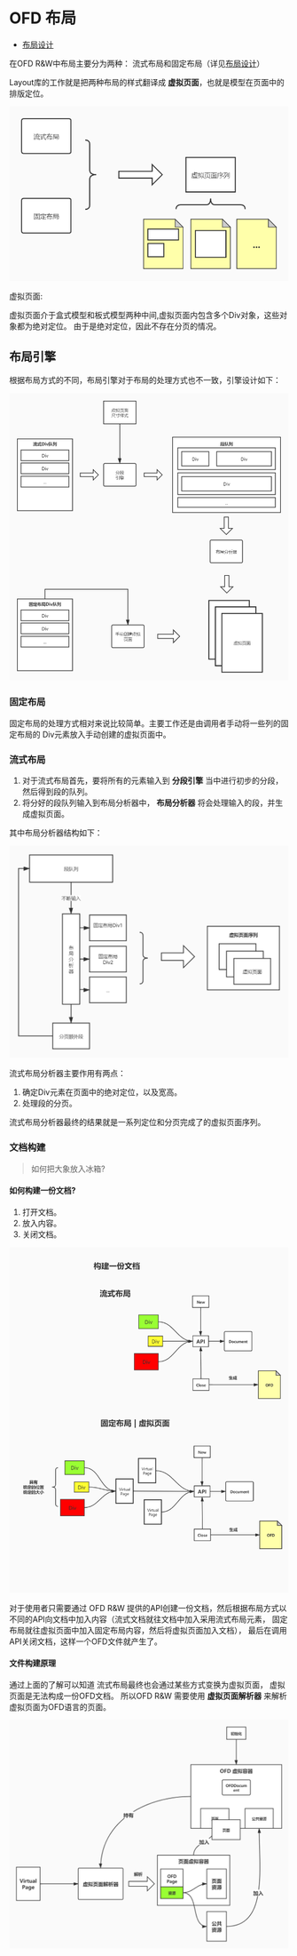 # OFD 布局

- [布局设计](./doc/README.md)

在OFD R&W中布局主要分为两种： 流式布局和固定布局（详见[布局设计](./doc/README.md)）

Layout库的工作就是把两种布局的样式翻译成 **虚拟页面**，也就是模型在页面中的排版定位。

![Layout工作](./doc/Layout工作.jpg)

虚拟页面: 

虚拟页面介于盒式模型和板式模型两种中间,虚拟页面内包含多个Div对象，这些对象都为绝对定位。
由于是绝对定位，因此不存在分页的情况。

## 布局引擎

根据布局方式的不同，布局引擎对于布局的处理方式也不一致，引擎设计如下：

![布局引擎设计](./doc/布局引擎设计.jpg)

### 固定布局

固定布局的处理方式相对来说比较简单。主要工作还是由调用者手动将一些列的固定布局的
Div元素放入手动创建的虚拟页面中。

### 流式布局

1. 对于流式布局首先，要将所有的元素输入到 **分段引擎** 当中进行初步的分段，然后得到段的队列。
2. 将分好的段队列输入到布局分析器中， **布局分析器** 将会处理输入的段，并生成虚拟页面。

其中布局分析器结构如下：

![流式布局分析器](./doc/流式布局分析器.jpg)

流式布局分析器主要作用有两点：

1. 确定Div元素在页面中的绝对定位，以及宽高。
2. 处理段的分页。

流式布局分析器最终的结果就是一系列定位和分页完成了的虚拟页面序列。

### 文档构建

> 如何把大象放入冰箱?

#### 如何构建一份文档?

1. 打开文档。
2. 放入内容。
3. 关闭文档。

![通过API构建文档](./doc/通过API构建文档.jpg)


对于使用者只需要通过 OFD R&W 提供的API创建一份文档，然后根据布局方式以
不同的API向文档中加入内容（流式文档就往文档中加入采用流式布局元素，
固定布局就往虚拟页面中加入固定布局内容，然后将虚拟页面加入文档），
最后在调用API关闭文档，这样一个OFD文件就产生了。

#### 文件构建原理

通过上面的了解可以知道 流式布局最终也会通过某些方式变换为虚拟页面，
虚拟页面是无法构成一份OFD文档。
所以OFD R&W 需要使用 **虚拟页面解析器** 来解析虚拟页面为OFD语言的页面。

![文档构建流程](./doc/文档构建流程.jpg)

